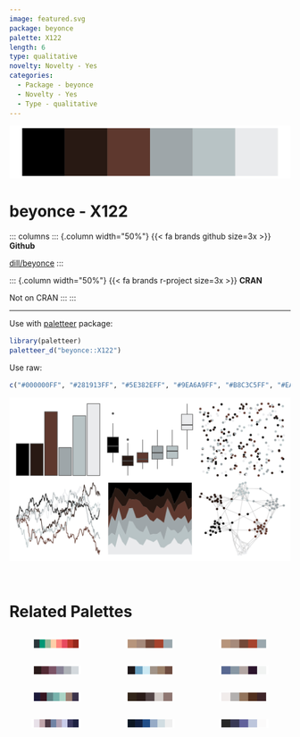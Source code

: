 ```yaml
---
image: featured.svg
package: beyonce
palette: X122
length: 6
type: qualitative
novelty: Novelty - Yes
categories:
  - Package - beyonce
  - Novelty - Yes
  - Type - qualitative
---
```


![](featured.svg)

# beyonce - X122 

::: columns
::: {.column width="50%"}
{{< fa brands github size=3x >}}
**Github**

[dill/beyonce](https://github.com/dill/beyonce)
:::

::: {.column width="50%"}
{{< fa brands r-project size=3x >}}
**CRAN**

Not on CRAN
:::
:::

<hr> 

Use with [paletteer](https://emilhvitfeldt.github.io/paletteer/) package:

```r
library(paletteer)
paletteer_d("beyonce::X122")
```

Use raw:

```r
c("#000000FF", "#281913FF", "#5E382EFF", "#9EA6A9FF", "#B8C3C5FF", "#EAEBEDFF")
``` 

![](examples.png) 

<br>

# Related Palettes

<div class="list" style="display: grid; grid-template-columns: auto auto auto;"> <figure class="figure">
<a href="../../awtools/a_palette/"> <img src="../../awtools/a_palette/featured.svg" style="width: 100%;" class="figure-img"></a>
</figure> <figure class="figure">
<a href="../../ButterflyColors/hamadryas_feronia/"> <img src="../../ButterflyColors/hamadryas_feronia/featured.svg" style="width: 100%;" class="figure-img"></a>
</figure> <figure class="figure">
<a href="../../ButterflyColors/hamadryas_feronia/"> <img src="../../ButterflyColors/hamadryas_feronia/featured.svg" style="width: 100%;" class="figure-img"></a>
</figure> <figure class="figure">
<a href="../../NatParksPalettes/CapitolReef/"> <img src="../../NatParksPalettes/CapitolReef/featured.svg" style="width: 100%;" class="figure-img"></a>
</figure> <figure class="figure">
<a href="../../beyonce/X128/"> <img src="../../beyonce/X128/featured.svg" style="width: 100%;" class="figure-img"></a>
</figure> <figure class="figure">
<a href="../../tayloRswift/midnights/"> <img src="../../tayloRswift/midnights/featured.svg" style="width: 100%;" class="figure-img"></a>
</figure> <figure class="figure">
<a href="../../beyonce/X125/"> <img src="../../beyonce/X125/featured.svg" style="width: 100%;" class="figure-img"></a>
</figure> <figure class="figure">
<a href="../../colRoz/kimberley/"> <img src="../../colRoz/kimberley/featured.svg" style="width: 100%;" class="figure-img"></a>
</figure> <figure class="figure">
<a href="../../fishualize/Sander_lucioperca/"> <img src="../../fishualize/Sander_lucioperca/featured.svg" style="width: 100%;" class="figure-img"></a>
</figure> <figure class="figure">
<a href="../../tvthemes/Night/"> <img src="../../tvthemes/Night/featured.svg" style="width: 100%;" class="figure-img"></a>
</figure> <figure class="figure">
<a href="../../beyonce/X7/"> <img src="../../beyonce/X7/featured.svg" style="width: 100%;" class="figure-img"></a>
</figure> <figure class="figure">
<a href="../../futurevisions/pso/"> <img src="../../futurevisions/pso/featured.svg" style="width: 100%;" class="figure-img"></a>
</figure> 
</div>

